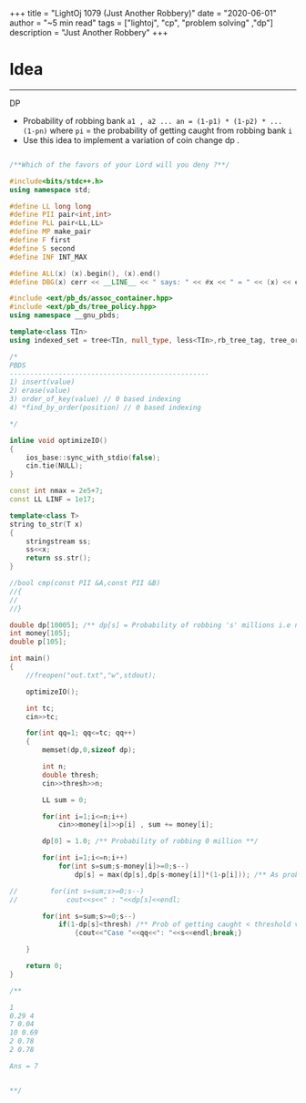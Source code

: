 +++
title = "LightOj 1079 (Just Another Robbery)"
date = "2020-06-01"
author = "~5 min read"
tags = ["lightoj", "cp", "problem solving" ,"dp"]
description = "Just Another Robbery"
+++

# Idea
---
DP

- Probability of robbing bank `a1 , a2 ... an = (1-p1) * (1-p2) * ... (1-pn)`
where `pi` = the probability of getting caught from robbing bank `i`
- Use this idea to implement a variation of coin change dp .


```cpp

/**Which of the favors of your Lord will you deny ?**/

#include<bits/stdc++.h>
using namespace std;

#define LL long long
#define PII pair<int,int>
#define PLL pair<LL,LL>
#define MP make_pair
#define F first
#define S second
#define INF INT_MAX

#define ALL(x) (x).begin(), (x).end()
#define DBG(x) cerr << __LINE__ << " says: " << #x << " = " << (x) << endl

#include <ext/pb_ds/assoc_container.hpp>
#include <ext/pb_ds/tree_policy.hpp>
using namespace __gnu_pbds;

template<class TIn>
using indexed_set = tree<TIn, null_type, less<TIn>,rb_tree_tag, tree_order_statistics_node_update>;

/*
PBDS
-------------------------------------------------
1) insert(value)
2) erase(value)
3) order_of_key(value) // 0 based indexing
4) *find_by_order(position) // 0 based indexing

*/

inline void optimizeIO()
{
    ios_base::sync_with_stdio(false);
    cin.tie(NULL);
}

const int nmax = 2e5+7;
const LL LINF = 1e17;

template<class T>
string to_str(T x)
{
    stringstream ss;
    ss<<x;
    return ss.str();
}

//bool cmp(const PII &A,const PII &B)
//{
//
//}

double dp[10005]; /** dp[s] = Probability of robbing 's' millions i.e not getting caught robbing 's' millions **/
int money[105];
double p[105];

int main()
{
    //freopen("out.txt","w",stdout);

    optimizeIO();

    int tc;
    cin>>tc;

    for(int qq=1; qq<=tc; qq++)
    {
        memset(dp,0,sizeof dp);

        int n;
        double thresh;
        cin>>thresh>>n;

        LL sum = 0;

        for(int i=1;i<=n;i++)
            cin>>money[i]>>p[i] , sum += money[i];

        dp[0] = 1.0; /** Probability of robbing 0 million **/

        for(int i=1;i<=n;i++)
            for(int s=sum;s-money[i]>=0;s--)
                dp[s] = max(dp[s],dp[s-money[i]]*(1-p[i])); /** As prob of not getting caught , So, (1-p[i]) is multiplied **/

//        for(int s=sum;s>=0;s--)
//            cout<<s<<" : "<<dp[s]<<endl;

        for(int s=sum;s>=0;s--)
            if(1-dp[s]<thresh) /** Prob of getting caught < threshold value **/
                {cout<<"Case "<<qq<<": "<<s<<endl;break;}

    }

    return 0;
}

/**

1
0.29 4
7 0.04
10 0.69
2 0.78
2 0.78

Ans = 7


**/

```